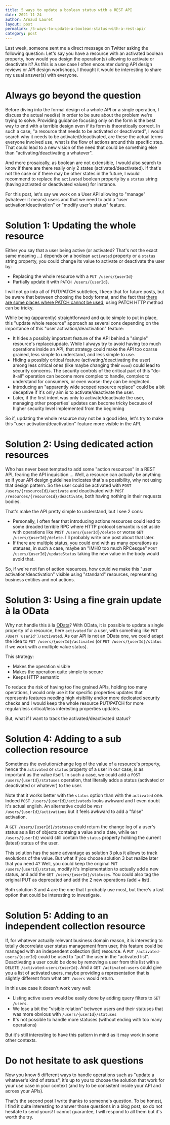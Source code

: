 ```yaml
---
title: 5 ways to update a boolean status with a REST API
date: 2021-11-24
author: Arnaud Lauret
layout: post
permalink: /5-ways-to-update-a-boolean-status-with-a-rest-api/
category: post
---
```


Last week, someone sent me a direct message on Twitter asking the following question:
Let's say you have a resource with an activated boolean property, how would you design the operation(s) allowing to activate or deactivate it? 
As this is a use case I often encounter during API design reviews or API design workshops, I thought it would be interesting to share my usual answer(s) with everyone.
<!--more-->

# Always go beyond the question

Before diving into the formal design of a whole API or a single operation, I discuss the actual need(s) in order to be sure about the problem we're trying to solve.
Providing guidance focusing only on the form is the best way to end with a terrible design even if its form is theoretically correct.
In such a case, "a resource that needs to be activated or deactivated", I would search why it needs to be activated/deactivated, are these the actual terms everyone involved use, what is the flow of actions around this specific step.
That could lead to a new vision of the need that could be something else than "activating/deactivating a whatever".

And more prosaically, as boolean are not extensible, I would also search to know if there are there really only 2 states (activated/deactivated).
If that's not the case or if there may be other states in the future, I would recommend to replace the `activated` boolean property by a `status` string (having activated or deactivated values) for instance.

For this post, let's say we work on a User API allowing to "manage" (whatever it means) users and that we need to add a "user activation/deactivation" or "modify user's status" feature.

# Solution 1: Updating the whole resource

Either you say that a user being active (or activated? That's not the exact same meaning ...) depends on a boolean `activated` property or a `status` string property, you could change its value to activate or deactivate the user by:

- Replacing the whole resource with a `PUT /users/{userId}`
- Partially update it with `PATCH /users/{userId}`.

I will not go into all of PUT/PATCH subtleties, I keep that for future posts, but be aware that between choosing the body format, and the fact that [there are some places where PATCH cannot be used](/api-design-tips-and-tricks-what-if-consumers-cant-do-patch-put-or-delete/), using PATCH HTTP method can be tricky.

While being (apparently) straightforward and quite simple to put in place, this "update whole resource" approach as several cons depending on the importance of this "user activation/deactivation" feature:

- It hides a possibly important feature of the API behind a "simple" resource's replace/update. While I always try to avoid having too much operations inside an API, that strategy could make the API too coarse grained, less simple to understand, and less simple to use.
- Hiding a possibly critical feature (activating/deactivating the user) among less critical ones (like maybe changing their `mood`) could lead to security concerns. The security controls of the critical part of this "do-it-all" operation can become more complex to handle, complex to understand for consumers, or even worse: they can be neglected.
- Introducing an "apparently wide scoped resource replace" could be a bit deceptive if it's only aim is to activate/deactivate the user.
- Later, if the first intent was only to activate/deactivate the user, managing other properties' updates can become tricky because of higher security level implemented from the beginning

So if, updating the whole resource may not be a good idea, let's try to make this "user activation/deactivation" feature more visible in the API.

# Solution 2: Using dedicated action resources

Who has never been tempted to add some "action resources" in a REST API, fearing the API inquisition ...
Well, a resource can actually be anything so if your API design guidelines indicates that's a possibility, why not using that design pattern.
So the user could be activated with `POST /users/{resourceId}/activate` and deactivated with `POST /resources/{resourceId}/deactivate`, both having nothing in their requests bodies.

That's make the API pretty simple to understand, but I see 2 cons:

- Personally, I often fear that introducing actions resources could lead to some dreaded terrible RPC where HTTP protocol semantic is set aside with operations like `POST /users/{userId}/delete` or worse `GET /users/{userId}/delete`. I'll probably write one post about that later.
- If there are multiple status, you could end with as many operations as statuses, in such a case, maybe an "IMHO too much RPCesque" `POST /users/{userId}/updateStatus` taking the new value in the body would avoid that.

So, if we're not fan of action resources, how could we make this "user activation/deactivation" visible using "standard" resources, representing business entities and not actions.

# Solution 3: Using a fine grain update à la OData

Why not handle this à la [OData](https://www.odata.org/)?
With OData, it is possible to update a single property of a resource, here `activated` for a user, with something like `PUT /User('userId')/activated`.
As our API is not an OData one, we could adapt the idea to `PUT /users/{userId}/activated` (or `PUT /users/{userId}/status` if we work with a multiple value status).

This strategy:

- Makes the operation visible
- Makes the operation quite simple to secure
- Keeps HTTP semantic

To reduce the risk of having too fine grained APIs, holding too many operations, I would only use it for specific properties updates that represents features needing high visibility and/or more dedicated security checks and I would keep the whole resource PUT/PATCH for more regular/less critical/less interesting properties updates.

But, what if I want to track the activated/deactivated status?

# Solution 4: Adding to a sub collection resource

Sometimes the evolution/change log of the value of a resource's property, hence the `activated` or `status` property of a user in our case, is as important as the value itself. In such a case, we could add a `POST /users/{userId}/statuses` operation, that literally adds a status (activated or deactivated or whatever) to the user.

Note that it works better with the `status` option than with the `activated` one.
Indeed `POST /users/{userId}/activateds` looks awkward and I even doubt it's actual english.
An alternative could be `POST /users/{userId}/activations` but it feels awkward to add a "false" activation.

A `GET /users/{userId}/statuses` could return the change log of a user's status as a list of objects containg a value and a date, while `GET /users/{userId}` would still contain the `status` property holding the current (latest) status of the user.

This solution has the same advantage as solution 3 plus it allows to track evolutions of the value.
But what if you choose solution 3 but realize later that you need 4?
Well, you could keep the original `PUT /users/{userId}/status`, modify it's implementation to actually add a new status, and add the `GET /users/{userId}/statuses`.
You could also tag the original PUT as deprecated and add the 2 new operations (add + list).

Both solution 3 and 4 are the one that I probably use most, but there's a last option that could be interesting to investigate.

# Solution 5: Adding to an independent collection resource

If, for whatever actually relevant business domain reason, it is interesting to totally decorrelate user status management from user, this feature could be managed with an independent collection (list) resource.
A `PUT /activated-users/{userId}` could be used to "put" the user in the "activated list".
Deactivating a user could be done by removing a user from this list with a `DELETE /activated-users/{userId}`.
And a `GET /activated-users` could give you a list of activated users, maybe providing a representation that is slightly different from what `GET /users` would return.

In this use case it doesn't work very well:

- Listing active users would be easily done by adding query filters to `GET /users`.
- We lose a bit the "visible relation" between users and their statuses that was more obvious with `/users/{userId}/statuses`
- It's not possible to handle more statuses (without ending with too many operations)

But it's still interesting to have this pattern in mind as it may work in some other contexts.

# Do not hesitate to ask questions

Now you know 5 different ways to handle operations such as "update a whatever's kind of status", it's up to you to choose the solution that work for your use case in your context (and try to be consistent inside your API and across your APIs).

That's the second post I write thanks to someone's question.
To be honest, I find it quite interesting to answer those questions in a blog post, so do not hesitate to send yours!
I cannot guarantee, I will respond to all them but it's worth the try.